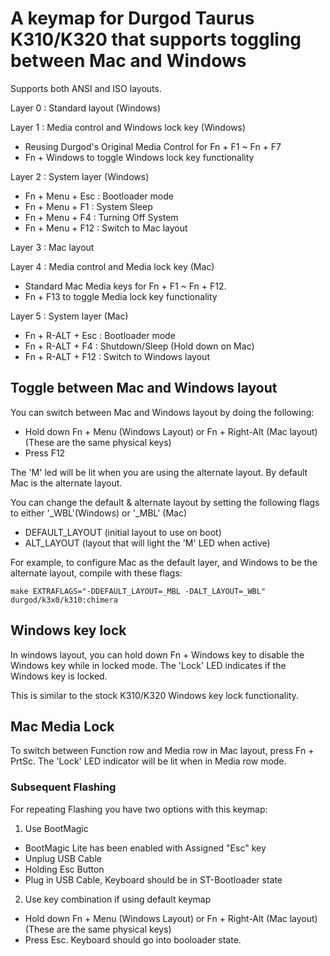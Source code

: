 # A keymap for Durgod Taurus K310/K320 that supports toggling between Mac and Windows

Supports both ANSI and ISO layouts.

Layer 0 : Standard layout (Windows)

Layer 1 : Media control and Windows lock key (Windows)
- Reusing Durgod's Original Media Control for Fn + F1 ~ Fn + F7
- Fn + Windows to toggle Windows lock key functionality

Layer 2 : System layer (Windows)
- Fn + Menu + Esc : Bootloader mode
- Fn + Menu + F1  : System Sleep
- Fn + Menu + F4  : Turning Off System
- Fn + Menu + F12 : Switch to Mac layout

Layer 3 : Mac layout

Layer 4 : Media control and Media lock key (Mac)
 - Standard Mac Media keys for Fn + F1 ~ Fn + F12.
 - Fn + F13 to toggle Media lock key functionality

Layer 5 : System layer (Mac)
- Fn + R-ALT + Esc : Bootloader mode
- Fn + R-ALT + F4  : Shutdown/Sleep (Hold down on Mac)
- Fn + R-ALT + F12 : Switch to Windows layout

## Toggle between Mac and Windows layout

You can switch between Mac and Windows layout by doing the following:
- Hold down Fn + Menu (Windows Layout) or Fn + Right-Alt (Mac layout)  (These are the same physical keys)
- Press F12

The 'M' led will be lit when you are using the alternate layout.  By default Mac is the alternate layout.

You can change the default & alternate layout by setting the following flags to either '_WBL'(Windows) or '_MBL' (Mac)
- DEFAULT_LAYOUT (initial layout to use on boot)
- ALT_LAYOUT (layout that will light the 'M' LED when active)

For example, to configure Mac as the default layer, and Windows to be the alternate layout, compile with these flags:

    make EXTRAFLAGS="-DDEFAULT_LAYOUT=_MBL -DALT_LAYOUT=_WBL" durgod/k3x0/k310:chimera

## Windows key lock

In windows layout, you can hold down Fn + Windows key to disable the Windows key while in locked mode.  The 'Lock' LED
indicates if the Windows key is locked.

This is similar to the stock K310/K320 Windows key lock functionality.

## Mac Media Lock

To switch between Function row and Media row in Mac layout, press Fn + PrtSc.  The 'Lock' LED indicator will be lit when in Media row mode.

### Subsequent Flashing

For repeating Flashing you have two options with this keymap:
1. Use BootMagic
- BootMagic Lite has been enabled with Assigned "Esc" key 
- Unplug USB Cable
- Holding Esc Button 
- Plug in USB Cable, Keyboard should be in ST-Bootloader state
2. Use key combination if using default keymap
- Hold down Fn + Menu (Windows Layout) or Fn + Right-Alt (Mac layout)  (These are the same physical keys)
- Press Esc.  Keyboard should go into booloader state.
